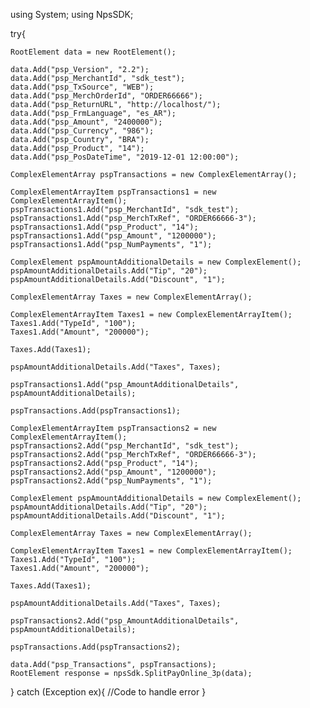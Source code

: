 using System;
using NpsSDK;

try{

    RootElement data = new RootElement();

    data.Add("psp_Version", "2.2");
    data.Add("psp_MerchantId", "sdk_test");
    data.Add("psp_TxSource", "WEB");
    data.Add("psp_MerchOrderId", "ORDER66666");
    data.Add("psp_ReturnURL", "http://localhost/");
    data.Add("psp_FrmLanguage", "es_AR");
    data.Add("psp_Amount", "2400000");
    data.Add("psp_Currency", "986");
    data.Add("psp_Country", "BRA");
    data.Add("psp_Product", "14");
    data.Add("psp_PosDateTime", "2019-12-01 12:00:00");

    ComplexElementArray pspTransactions = new ComplexElementArray();

    ComplexElementArrayItem pspTransactions1 = new ComplexElementArrayItem();
    pspTransactions1.Add("psp_MerchantId", "sdk_test");
    pspTransactions1.Add("psp_MerchTxRef", "ORDER66666-3");
    pspTransactions1.Add("psp_Product", "14");
    pspTransactions1.Add("psp_Amount", "1200000");
    pspTransactions1.Add("psp_NumPayments", "1");

    ComplexElement pspAmountAdditionalDetails = new ComplexElement();
    pspAmountAdditionalDetails.Add("Tip", "20");
    pspAmountAdditionalDetails.Add("Discount", "1");

    ComplexElementArray Taxes = new ComplexElementArray();

    ComplexElementArrayItem Taxes1 = new ComplexElementArrayItem();
    Taxes1.Add("TypeId", "100");
    Taxes1.Add("Amount", "200000");

    Taxes.Add(Taxes1);

    pspAmountAdditionalDetails.Add("Taxes", Taxes);

    pspTransactions1.Add("psp_AmountAdditionalDetails", pspAmountAdditionalDetails);

    pspTransactions.Add(pspTransactions1);

    ComplexElementArrayItem pspTransactions2 = new ComplexElementArrayItem();
    pspTransactions2.Add("psp_MerchantId", "sdk_test");
    pspTransactions2.Add("psp_MerchTxRef", "ORDER66666-3");
    pspTransactions2.Add("psp_Product", "14");
    pspTransactions2.Add("psp_Amount", "1200000");
    pspTransactions2.Add("psp_NumPayments", "1");

    ComplexElement pspAmountAdditionalDetails = new ComplexElement();
    pspAmountAdditionalDetails.Add("Tip", "20");
    pspAmountAdditionalDetails.Add("Discount", "1");

    ComplexElementArray Taxes = new ComplexElementArray();

    ComplexElementArrayItem Taxes1 = new ComplexElementArrayItem();
    Taxes1.Add("TypeId", "100");
    Taxes1.Add("Amount", "200000");

    Taxes.Add(Taxes1);

    pspAmountAdditionalDetails.Add("Taxes", Taxes);

    pspTransactions2.Add("psp_AmountAdditionalDetails", pspAmountAdditionalDetails);

    pspTransactions.Add(pspTransactions2);

    data.Add("psp_Transactions", pspTransactions);
    RootElement response = npsSdk.SplitPayOnline_3p(data);

}
catch (Exception ex){
    //Code to handle error
}

